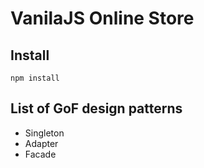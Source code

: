 # VanilaJS Online Store

## Install

```
npm install
```

## List of GoF design patterns

- Singleton
- Adapter
- Facade
